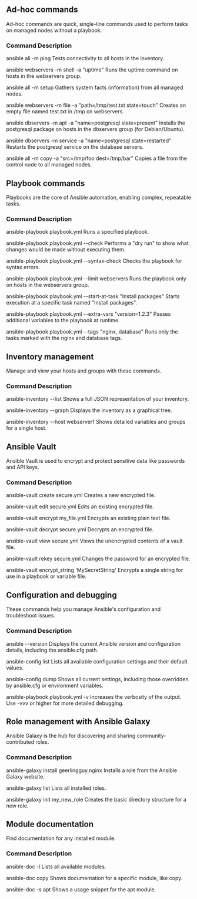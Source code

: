 ## Ad-hoc commands
Ad-hoc commands are quick, single-line commands used to perform tasks on managed nodes without a playbook.

### Command	Description

ansible all -m ping	Tests connectivity to all hosts in the inventory.

ansible webservers -m shell -a "uptime"	Runs the uptime command on hosts in the webservers group.

ansible all -m setup	Gathers system facts (information) from all managed nodes.

ansible webservers -m file -a "path=/tmp/test.txt state=touch"	Creates an empty file named test.txt in /tmp on webservers.

ansible dbservers -m apt -a "name=postgresql state=present"	Installs the postgresql package on hosts in the dbservers group (for Debian/Ubuntu).

ansible dbservers -m service -a "name=postgresql state=restarted"	Restarts the postgresql service on the database servers.

ansible all -m copy -a "src=/tmp/foo dest=/tmp/bar"	Copies a file from the control node to all managed nodes.

## Playbook commands
Playbooks are the core of Ansible automation, enabling complex, repeatable tasks.

### Command	Description

ansible-playbook playbook.yml	Runs a specified playbook.

ansible-playbook playbook.yml --check	Performs a "dry run" to show what changes would be made without executing them.

ansible-playbook playbook.yml --syntax-check	Checks the playbook for syntax errors.

ansible-playbook playbook.yml --limit webservers	Runs the playbook only on hosts in the webservers group.

ansible-playbook playbook.yml --start-at-task "Install packages"	Starts execution at a specific task named "Install packages".

ansible-playbook playbook.yml --extra-vars "version=1.2.3"	Passes additional variables to the playbook at runtime.

ansible-playbook playbook.yml --tags "nginx, database"	Runs only the tasks marked with the nginx and database tags.

## Inventory management

Manage and view your hosts and groups with these commands.

### Command	Description

ansible-inventory --list	Shows a full JSON representation of your inventory.

ansible-inventory --graph	Displays the inventory as a graphical tree.

ansible-inventory --host webserver1	Shows detailed variables and groups for a single host.

## Ansible Vault

Ansible Vault is used to encrypt and protect sensitive data like passwords and API keys.

### Command	Description

ansible-vault create secure.yml	Creates a new encrypted file.

ansible-vault edit secure.yml	Edits an existing encrypted file.

ansible-vault encrypt my_file.yml	Encrypts an existing plain text file.

ansible-vault decrypt secure.yml	Decrypts an encrypted file.

ansible-vault view secure.yml	Views the unencrypted contents of a vault file.

ansible-vault rekey secure.yml	Changes the password for an encrypted file.

ansible-vault encrypt_string 'MySecretString'	Encrypts a single string for use in a playbook or variable file.

## Configuration and debugging

These commands help you manage Ansible's configuration and troubleshoot issues.

### Command	Description

ansible --version	Displays the current Ansible version and configuration details, including the ansible.cfg path.

ansible-config list	Lists all available configuration settings and their default values.

ansible-config dump	Shows all current settings, including those overridden by ansible.cfg or environment variables.

ansible-playbook playbook.yml -v	Increases the verbosity of the output. Use -vvv or higher for more detailed debugging.

## Role management with Ansible Galaxy

Ansible Galaxy is the hub for discovering and sharing community-contributed roles.

### Command	Description

ansible-galaxy install geerlingguy.nginx	Installs a role from the Ansible Galaxy website.

ansible-galaxy list	Lists all installed roles.

ansible-galaxy init my_new_role	Creates the basic directory structure for a new role.

## Module documentation

Find documentation for any installed module.

### Command	Description

ansible-doc -l	Lists all available modules.

ansible-doc copy	Shows documentation for a specific module, like copy.

ansible-doc -s apt	Shows a usage snippet for the apt module.
